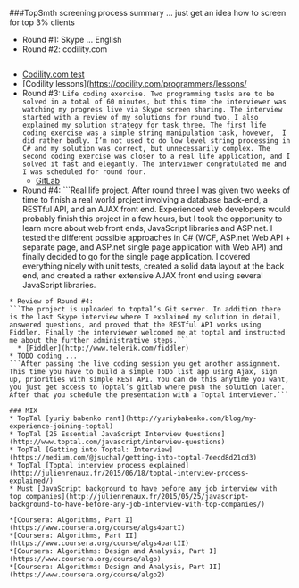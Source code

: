 ###TopSmth screening process summary ... just get an idea how to screen for top 3% clients
* Round #1: Skype ... English
* Round #2: codility.com
```Online coding exercise on codility.com. This one is quite tough, they gave me three tasks with increasing complexity to solve in 90 minutes. All the tasks are *real* programming riddles. You have to choose good data structures, develop intelligent algorithms, and even meet a run time constraint (which is given in Big-O-Notation). However, they explicitly state that it is better to complete two tasks correctly than to complete all three somewhat correct. I therefore opted for making the first two *perfect* with good test case coverage and see about the last task afterwards. I completed the first exercise in 15 minutes and the second one in 60 minutes. Finally, 15 minutes was definitely too short for completing task three, so I just wrote a comment about my solution strategy. (After the test, I almost programmed the solution for task three, because it was actually a very interesting problem…). Feedback came back a few days later by my interviewer as “very good”. I solved task one and two perfectly and was scheduled for round three.
```
  * [Codility.com test](https://codility.com/demo/take-sample-test/)
  * [Codility lessons](https://codility.com/programmers/lessons/
* Round #3: ```Life coding exercise. Two programming tasks are to be solved in a total of 60 minutes, but this time the interviewer was watching my progress live via Skype screen sharing. The interview started with a review of my solutions for round two. I also explained my solution strategy for task three. The first life coding exercise was a simple string manipulation task, however,  I did rather badly. I’m not used to do low level string processing in C# and my solution was correct, but unnecessarily complex. The second coding exercise was closer to a real life application, and I solved it fast and elegantly. The interviewer congratulated me and I was scheduled for round four.```
  * [GitLab](https://about.gitlab.com/)   
* Round #4: ```Real life project. After round three I was given two weeks of time to finish a real world project involving a database back-end, a RESTful API, and an AJAX front end. Experienced web developers would probably finish this project in a few hours, but I took the opportunity to learn more about web front ends, JavaScript libraries and ASP.net. I tested the different possible approaches in C# (WCF, ASP.net Web API + separate page, and ASP.net single page application with Web API) and finally decided to go for the single page application. I covered everything nicely with unit tests, created a solid data layout at the back end, and created a rather extensive AJAX front end using several JavaScript libraries.
```
* Review of Round #4: 
```The project is uploaded to toptal’s Git server. In addition there is the last Skype interview where I explained my solution in detail, answered questions, and proved that the RESTful API works using Fiddler. Finally the interviewer welcomed me at toptal and instructed me about the further administrative steps.```
  * [Fiddler](http://www.telerik.com/fiddler)
* TODO coding ... 
```After passing the live coding session you get another assignment. This time you have to build a simple ToDo list app using Ajax, sign up, priorities with simple REST API. You can do this anytime you want, you just get access to Toptal’s gitlab where push the solution later. After that you schedule the presentation with a Toptal interviewer.```

### MIX
* TopTal [yuriy babenko rant](http://yuriybabenko.com/blog/my-experience-joining-toptal)
* TopTal [25 Essential JavaScript Interview Questions](http://www.toptal.com/javascript/interview-questions)
* TopTal [Getting into Toptal: Interview](https://medium.com/@jsuchal/getting-into-toptal-7eecd8d21cd3)
* TopTal [Toptal interview process explained](http://julienrenaux.fr/2015/06/18/toptal-interview-process-explained/)
* Must [JavaScript background to have before any job interview with top companies](http://julienrenaux.fr/2015/05/25/javascript-background-to-have-before-any-job-interview-with-top-companies/)

*[Coursera: Algorithms, Part I](https://www.coursera.org/course/algs4partI)
*[Coursera: Algorithms, Part II](https://www.coursera.org/course/algs4partII)
*[Coursera: Algorithms: Design and Analysis, Part I](https://www.coursera.org/course/algo)
*[Coursera: Algorithms: Design and Analysis, Part II](https://www.coursera.org/course/algo2)
